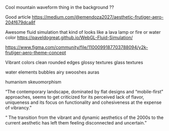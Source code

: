 Cool mountain waveform thing in the background
??

Good article
https://medium.com/@emendoza2027/aesthetic-frutiger-aero-204f679dca8f

Awesome fluid simulation that kind of looks like a lava lamp or fire or water color
https://paveldogreat.github.io/WebGL-Fluid-Simulation/

https://www.figma.com/community/file/1100099187703788094/y2k-frutiger-aero-theme-concept

Vibrant colors
clean rounded edges
glossy textures
glass textures

water elements
bubbles
airy swooshes
auras

humanism
skeuomorphism

“The contemporary landscape, dominated by flat designs and “mobile-first” approaches, seems to get criticized for its perceived lack of flavor, uniqueness and its focus on functionality and cohesiveness at the expense of vibrancy.”

“ The transition from the vibrant and dynamic aesthetics of the 2000s to the current aesthetic has left them feeling disconnected and uncertain.”